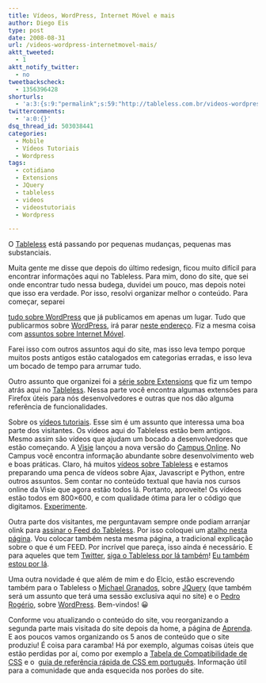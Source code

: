 ```yaml
---
title: Vídeos, WordPress, Internet Móvel e mais
author: Diego Eis
type: post
date: 2008-08-31
url: /videos-wordpress-internetmovel-mais/
aktt_tweeted:
  - 1
aktt_notify_twitter:
  - no
tweetbackscheck:
  - 1356396428
shorturls:
  - 'a:3:{s:9:"permalink";s:59:"http://tableless.com.br/videos-wordpress-internetmovel-mais";s:7:"tinyurl";s:26:"http://tinyurl.com/3mzdq8j";s:4:"isgd";s:19:"http://is.gd/MV4dZl";}'
twittercomments:
  - 'a:0:{}'
dsq_thread_id: 503038441
categories:
  - Mobile
  - Vídeos Tutoriais
  - Wordpress
tags:
  - cotidiano
  - Extensions
  - JQuery
  - tableless
  - videos
  - videostutoriais
  - Wordpress

---
```

O [Tableless][1] está passando por pequenas mudanças, pequenas mas substanciais.

Muita gente me disse que depois do último redesign, ficou muito difícil para encontrar informações aqui no Tableless. Para mim, dono do site, que sei onde encontrar tudo nessa budega, duvidei um pouco, mas depois notei que isso era verdade. Por isso, resolvi organizar melhor o conteúdo.<!--more--> Para começar, separei 

[tudo sobre WordPress][2] que já publicamos em apenas um lugar. Tudo que publicarmos sobre [WordPress][3], irá parar [neste endereço][4]. Fiz a mesma coisa com [assuntos sobre Internet Móvel][5].
  
Farei isso com outros assuntos aqui do site, mas isso leva tempo porque muitos posts antigos estão catalogados em categorias erradas, e isso leva um bocado de tempo para arrumar tudo.

Outro assunto que organizei foi a [série sobre Extensions][6] que fiz um tempo atrás aqui no [Tableless][7]. Nessa parte você encontra algumas extensões para Firefox úteis para nós desenvolvedores e outras que nos dão alguma referência de funcionalidades.

Sobre os [vídeos tutoriais][8]. Esse sim é um assunto que interessa uma boa parte dos visitantes. Os vídeos aqui do Tableless estão bem antigos. Mesmo assim são vídeos que ajudam um bocado a desenvolvedores que estão começando. A [Visie][9] lançou a nova versão do [Campus Online][10]. No Campus você encontra informação abundante sobre desenvolvimento web e boas práticas. Claro, há muitos [vídeos sobre Tableless][11] e estamos preparando uma penca de vídeos sobre Ajax, Javascript e Python, entre outros assuntos. Sem contar no conteúdo textual que havia nos cursos online da Visie que agora estão todos lá. Portanto, aproveite! Os vídeos estão todos em 800&#215;600, e com qualidade ótima para ler o código que digitamos. [Experimente][12].

Outra parte dos visitantes, me perguntavam sempre onde podiam arranjar olink para [assinar o Feed do Tableless][13]. Por isso coloquei um [atalho nesta página][14]. Vou colocar também nesta mesma página, a tradicional explicação sobre o que é um FEED. Por incrível que pareça, isso ainda é necessário. E para aqueles que tem [Twitter][15], [siga o Tableless por lá também][16]! [Eu também estou por lá][17].

Uma outra novidade é que além de mim e do Elcio, estão escrevendo também para o Tableless o [Michael Granados][18], sobre [JQuery][19] (que também será um assunto que terá uma sessão exclusiva aqui no site) e o [Pedro Rogério][20], sobre [WordPress][21]. Bem-vindos! 😀

Conforme vou atualizando o conteúdo do site, vou reorganizando a segunda parte mais visitada do site depois da home, a página de [Aprenda][22]. E aos poucos vamos organizando os 5 anos de conteúdo que o site produziu! É coisa para caramba! Há por exemplo, algumas coisas úteis que estão perdidas por aí, como por exemplo a [Tabela de Compatibilidade de CSS][23] e o  [guia de referência rápida de CSS em português][24]. Informação útil para a comunidade que anda esquecida nos porões do site.

 [1]: http://tableless.com.br/ "Informações sobre tableless e boas práticas de desenvolvimento"
 [2]: http://tableless.com.br/wordpress/ "Tutoriais e Informações sobre WordPress"
 [3]: http://wordpress.org/
 [4]: http://tableless.com.br/wordpress "Tutoriais e artigos sobre WordPress"
 [5]: http://tableless.com.br/internet-movel "Tudo sobre Internet Móvel"
 [6]: http://tableless.com.br/extensoes-do-firefox "Comentários e sugestões de Extensions de desenvolvimento web para Firefox"
 [7]: http://tableless.com.br/ "Fonte de informação sobre Desenvolvimento Web"
 [8]: http://campus.visie.com.br/ "Vídeos tutoriais sobre Tableless"
 [9]: http://visie.com.br/treinamentos/ "Curso de Ajax, Tableless e desenvolvimento web"
 [10]: http://campus.visie.com.br/ "Vídeos sobre Tableless e desenvolvimento web"
 [11]: http://campus.visie.com.br/
 [12]: http://campus.visie.com.br/campus/cadastrese "Cadastre-se grátis!"
 [13]: http://tableless.com.br/assine/ "Feed do Tableless"
 [14]: http://tableless.com.br/assine/
 [15]: http://twitter.com/
 [16]: http://twitter.com/tableless/ "Twitter sobre Tableless"
 [17]: http://twitter.com/diegoeis/
 [18]: http://dgmike.wordpress.com/ "Michael Granados - DGMike"
 [19]: http://tableless.com.br/jquery "Informações e tutoriais sobre JQuery"
 [20]: http://www.pinceladasdaweb.com.br/blog/ "Pedro Rogério - Pinceladas da Web"
 [21]: http://tableless.com.br/wordpress/
 [22]: http://tableless.com.br/aprenda
 [23]: http://tableless.com.br/compatibilidadecss/ "Tabela de compatibilidade de CSS e Browsers"
 [24]: https://raw.githubusercontent.com/diegoeis/tableless-static-images/master/2007/05/referenciacss.pdf "Guia de referência rápida de CSS"